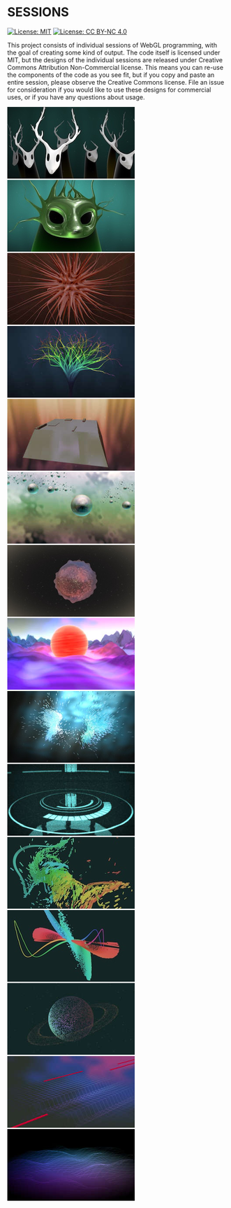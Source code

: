 # SESSIONS

[![License: MIT](https://img.shields.io/badge/License-MIT-yellow.svg)](https://opensource.org/licenses/MIT) [![License: CC BY-NC 4.0](https://licensebuttons.net/l/by-nc/4.0/80x15.png)](http://creativecommons.org/licenses/by-nc/4.0/)

This project consists of individual sessions of WebGL programming, with the goal of creating some kind of output. The code itself is licensed under MIT, but the designs of the individual sessions are released under Creative Commons Attribution Non-Commercial license. This means you can re-use the components of the code as you see fit, but if you copy and paste an entire session, please observe the Creative Commons license. File an issue for consideration if you would like to use these designs for commercial uses, or if you have any questions about usage.

[![Session 015](./015/thumb.jpg)](http://sessions.gregtatum.com/015)
[![Session 014](./014/thumb.jpg)](http://sessions.gregtatum.com/014)
[![Session 013](./013/thumb.jpg)](http://sessions.gregtatum.com/013)
[![Session 012](./012/thumb.jpg)](http://sessions.gregtatum.com/012)
[![Session 011](./011/thumb.jpg)](http://sessions.gregtatum.com/011)
[![Session 010](./010/thumb.jpg)](http://sessions.gregtatum.com/010)
[![Session 009](./009/thumb.jpg)](http://sessions.gregtatum.com/009)
[![Session 008](./008/thumb.jpg)](http://sessions.gregtatum.com/008)
[![Session 007](./007/thumb.jpg)](http://sessions.gregtatum.com/007)
[![Session 006](./006/thumb.jpg)](http://sessions.gregtatum.com/006)
[![Session 005](./005/thumb.jpg)](http://sessions.gregtatum.com/005)
[![Session 004](./004/thumb.jpg)](http://sessions.gregtatum.com/004)
[![Session 003](./003/thumb.jpg)](http://sessions.gregtatum.com/003)
[![Session 002](./002/thumb.jpg)](http://sessions.gregtatum.com/002)
[![Session 001](./001/thumb.jpg)](http://sessions.gregtatum.com/001)
